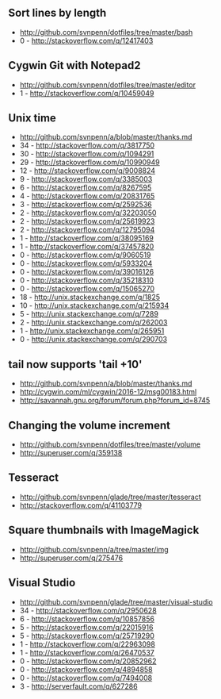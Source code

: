
Sort lines by length
-----------------------------------------------------
- http://github.com/svnpenn/dotfiles/tree/master/bash
- 0 - http://stackoverflow.com/q/12417403

Cygwin Git with Notepad2
-------------------------------------------------------
- http://github.com/svnpenn/dotfiles/tree/master/editor
- 1 - http://stackoverflow.com/q/10459049

Unix time
---------------------------------------------------
- http://github.com/svnpenn/a/blob/master/thanks.md
- 34 - http://stackoverflow.com/q/3817750
- 30 - http://stackoverflow.com/q/1094291
- 29 - http://stackoverflow.com/q/10990949
- 12 - http://stackoverflow.com/q/9008824
- 9 - http://stackoverflow.com/q/3385003
- 6 - http://stackoverflow.com/q/8267595
- 4 - http://stackoverflow.com/q/20831765
- 3 - http://stackoverflow.com/q/2592536
- 2 - http://stackoverflow.com/q/32203050
- 2 - http://stackoverflow.com/q/25619923
- 2 - http://stackoverflow.com/q/12795094
- 1 - http://stackoverflow.com/q/38095169
- 1 - http://stackoverflow.com/q/37457820
- 0 - http://stackoverflow.com/q/9060519
- 0 - http://stackoverflow.com/q/5933204
- 0 - http://stackoverflow.com/q/39016126
- 0 - http://stackoverflow.com/q/35218310
- 0 - http://stackoverflow.com/q/15065270
- 18 - http://unix.stackexchange.com/q/1825
- 10 - http://unix.stackexchange.com/q/215934
- 5 - http://unix.stackexchange.com/q/7289
- 2 - http://unix.stackexchange.com/q/262003
- 1 - http://unix.stackexchange.com/q/265951
- 0 - http://unix.stackexchange.com/q/290703

tail now supports 'tail +10'
----------------------------
- http://github.com/svnpenn/a/blob/master/thanks.md
- http://cygwin.com/ml/cygwin/2016-12/msg00183.html
- http://savannah.gnu.org/forum/forum.php?forum_id=8745

Changing the volume increment
-----------------------------
- http://github.com/svnpenn/dotfiles/tree/master/volume
- http://superuser.com/q/359138

Tesseract
---------
- http://github.com/svnpenn/glade/tree/master/tesseract
- http://stackoverflow.com/q/41103779

Square thumbnails with ImageMagick
----------------------------------
- http://github.com/svnpenn/a/tree/master/img
- http://superuser.com/q/275476

Visual Studio
-------------
- http://github.com/svnpenn/glade/tree/master/visual-studio
- 34 - http://stackoverflow.com/q/2950628
- 6 - http://stackoverflow.com/q/10857856
- 5 - http://stackoverflow.com/q/22015916
- 5 - http://stackoverflow.com/q/25719290
- 1 - http://stackoverflow.com/q/22963098
- 1 - http://stackoverflow.com/q/26470537
- 0 - http://stackoverflow.com/q/20852962
- 0 - http://stackoverflow.com/q/4894858
- 0 - http://stackoverflow.com/q/7494008
- 3 - http://serverfault.com/q/627286
